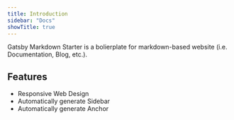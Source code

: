```yaml
---
title: Introduction
sidebar: "Docs"
showTitle: true
---
```

Gatsby Markdown Starter is a bolierplate for markdown-based website (i.e. Documentation, Blog, etc.).

## Features
* Responsive Web Design
* Automatically generate Sidebar
* Automatically generate Anchor